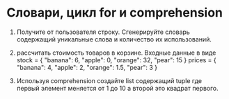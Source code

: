 # Словари, цикл for и comprehension

1. Получите от пользователя строку. Сгенерируйте словарь содержащий уникальные слова и количество их использований.

2. рассчитать стоимость товаров в корзине. Входные данные в виде 
stock = {
    "banana": 6,
    "apple": 0,
    "orange": 32,
    "pear": 15
}
prices = {
    "banana": 4,
    "apple": 2,
    "orange": 1.5,
    "pear": 3
}

3. Используя comprehension создайте list содержащий tuple где первый элемент меняется от 1 до 10 а второй это квадрат первого.
